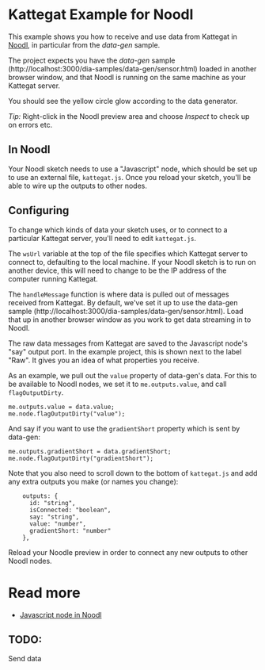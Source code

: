 # Kattegat Example for Noodl

This example shows you how to receive and use data from Kattegat in [Noodl](http://www.getnoodl.com/), in particular from the _data-gen_ sample.

The project expects you have the _data-gen_ sample (http://localhost:3000/dia-samples/data-gen/sensor.html) loaded in another browser window, and that Noodl is running on the same machine as your Kattegat server.

You should see the yellow circle glow according to the data generator.

_Tip:_ Right-click in the Noodl preview area and choose _Inspect_ to check up on errors etc.

## In Noodl

Your Noodl sketch needs to use a "Javascript" node, which should be set up to use an external file, `kattegat.js`. Once you reload your sketch, you'll be able to wire up the outputs to other nodes.

## Configuring

To change which kinds of data your sketch uses, or to connect to a particular Kattegat server, you'll need to edit `kattegat.js`.

The `wsUrl` variable at the top of the file specifies which Kattegat server to connect to, defaulting to the local machine. If your Noodl sketch is to run on another device, this will need to change to be the IP address of the computer running Kattegat.

The `handleMessage` function is where data is pulled out of messages received from Kattegat. By default, we've set it up to use the data-gen sample (http://localhost:3000/dia-samples/data-gen/sensor.html). Load that up in another browser window as you work to get data streaming in to Noodl.

The raw data messages from Kattegat are saved to the Javascript node's "say" output port. In the example project, this is shown next to the label "Raw". It gives you an idea of what properties you receive.

As an example, we pull out the `value` property of data-gen's data. For this to be available to Noodl nodes, we set it to `me.outputs.value`, and call `flagOutputDirty`.

```
me.outputs.value = data.value;
me.node.flagOutputDirty("value");
```

And say if you want to use the `gradientShort` property which is sent by data-gen:

```
me.outputs.gradientShort = data.gradientShort;
me.node.flagOutputDirty("gradientShort");
```

Note that you also need to scroll down to the bottom of `kattegat.js` and add any extra outputs you make (or names you change):

```
    outputs: {
      id: "string",
      isConnected: "boolean",
      say: "string",
      value: "number",
      gradientShort: "number"
    },
```

Reload your Noodle preview in order to connect any new outputs to other Noodl nodes.

# Read more
* [Javascript node in Noodl](http://www.getnoodl.com/docs/javascript/)

## TODO:

Send data

